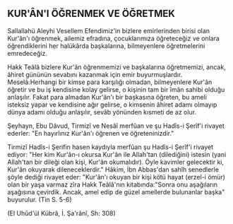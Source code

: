 ## KUR'ÂN'I ÖĞRENMEK VE ÖĞRETMEK

Sallallahü Aleyhi Vesellem Efendimiz'in bizlere emirlerin­den birisi olan Kur'ân'ı öğrenmek, ailemiz efradına, çocukları­mıza öğreteceğiz ve onlara öğrendiklerini her halükârda başka­larına, bilmeyenlere öğretmelerini emredeceğiz.

Hakk Teâlâ bizlere Kur'ân öğrenmemizi ve başkalarına öğ­retmemizi, ancak, âhiret gününün sevabını kazanmak için emir buyurmuşlardır. Meselâ:Herhangi bir kimse para karşılığı ol­madan, bilmeyenlere Kur'ân öğretir ve bu iş kendisine kolay gelirse, o kişinin tam bir îmân sahibi olduğu anlaşılır. Fakat pa­ra almadan Kur'ân'ı bir başkasına öğreten, bu ameli isteksiz yapar ve kendisine ağır gelirse, o kimsenin âhiret adamı olma­yıp dünya adamı olduğu anlaşılır, sevâb yönünden kısmeti de az olur.

Şeyhayn, Ebu Dâvud, Tirmizî ve Nesâî merfûan ve şu Hadî­s-i Şerîf'i rivayet ederler: "En hayırlınız Kur'ân'ı öğrenen ve öğreteninizdir."

Tirmizî Hadîs-i Şerifin hasen kaydıyla merfûan şu Hadîs-i Şerîf'i rivayet ediyor: "Her kim Kur'ân-ı okursa Kur'ân ile Al­lah'tan (dilediğini) istesin (yani Allah'tan bir dileği olan kişi, Kur'ân okumalıdır). Öyle kavimler gelecektir ki, Kur'ân oku­yarak dileneceklerdir." Hâkim, İbn Abbas'dan sahîh senedlerle şöyle dediği rivayet eder: "Kur'ân'ı okuyan bir kişi kötü hayat (erzel-i ömür) olan bir yaşa varmaz zîra Hakk Teâlâ'nın kita­bında:"Sonra onu aşağıların aşağısına çevirdik. Ancak, amel edip de güzel amellerde bulunanlar başka" buyurulur. (Tin S. 5-6)

(El Uhûd'ül Kübrâ, İ. Şa'rânî, Sh: 308)
